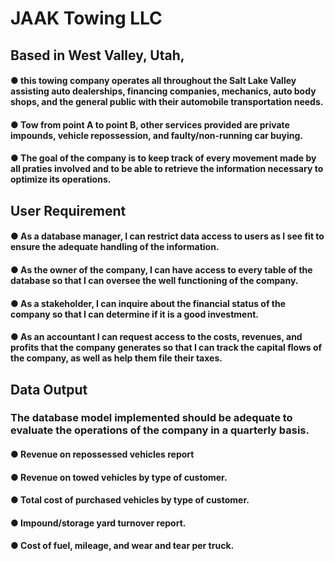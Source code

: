 # JAAK Towing LLC
## Based in West Valley, Utah,
#### ● this towing company operates all throughout the Salt Lake Valley assisting auto dealerships, financing companies, mechanics, auto body shops, and the general public with their automobile transportation needs.
#### ● Tow from point A to point B, other services provided are private impounds, vehicle repossession, and faulty/non-running car buying.
#### ● The goal of the company is to keep track of every movement made by all praties involved and to be able to retrieve the information necessary to optimize its operations.

## User Requirement
#### ● As a database manager, I can restrict data access to users as I see fit to ensure the adequate handling of the information.
#### ● As the owner of the company, I can have access to every table of the database so that I can oversee the well functioning of the company.
#### ● As a stakeholder, I can inquire about the financial status of the company so that I can determine if it is a good investment.
#### ● As an accountant I can request access to the costs, revenues, and profits that the company generates so that I can track the capital flows of the company, as well as help them file their taxes.

## Data Output
### The database model implemented should be adequate to evaluate the operations of the company in a quarterly basis.
#### ● Revenue on repossessed vehicles report
#### ● Revenue on towed vehicles by type of customer.
#### ● Total cost of purchased vehicles by type of customer.
#### ● Impound/storage yard turnover report.
#### ● Cost of fuel, mileage, and wear and tear per truck.
